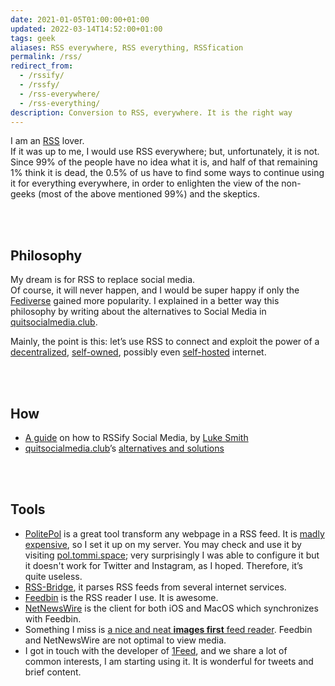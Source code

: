 ```yaml
---
date: 2021-01-05T01:00:00+01:00
updated: 2022-03-14T14:52:00+01:00
tags: geek
aliases: RSS everywhere, RSS everything, RSSfication
permalink: /rss/
redirect_from:
  - /rssify/
  - /rssfy/
  - /rss-everywhere/
  - /rss-everything/
description: Conversion to RSS, everywhere. It is the right way
---
```

I am an [RSS](https://en.wikipedia.org/wiki/RSS 'RSS') lover.   
If it was up to me, I would use RSS everywhere; but, unfortunately, it is not. Since 99% of the people have no idea what it is, and half of that remaining 1% think it is dead, the 0.5% of us have to find some ways to continue using it for everything everywhere, in order to enlighten the view of the non-geeks (most of the above mentioned 99%) and the skeptics.

<br>
<br>

## Philosophy

My dream is for RSS to replace social media.  
Of course, it will never happen, and I would be super happy if only the [Fediverse](https://fediverse.party 'Fediverse Party') gained more popularity. I explained in a better way this philosophy by writing about the alternatives to Social Media in [quitsocialmedia.club](https://quitsocialmedia.club/soluzioni 'Quit Social Media').

Mainly, the point is this: let’s use RSS to connect and exploit the power of a [decentralized](https://redecentralize.org/ 'Redecentralize'), [self-owned](https://ownyourdata.foundation/ 'Own Your Data'), possibly even [self-hosted](https://github.com/awesome-selfhosted/awesome-selfhosted 'Awesome Self Hosted') internet.

<br>
<br>

## How

- [A guide](https://lukesmith.xyz/blog/a-guide-to-using-rss-to-replace-social-media 'A Guide on using RSS to replace Social Media') on how to RSSify Social Media, by [Luke Smith](https://lukesmith.xyz 'Luke Smith personal website')
- [quitsocialmedia.club](https://quitsocialmedia.club 'Quit Social Media')’s [alternatives and solutions](https://quitsocialmedia.club/solutions 'Alternatives and Solutions - quitsocialmedia.club')

<br>
<br>

## Tools

- [PolitePol](https://github.com/taroved/pol 'PolitePol repository on GitHub') is a great tool transform any webpage in a RSS feed. It is [madly expensive](https://politepol.com/en/prices 'PolitePol'), so I set it up on my server. You may check and use it by visiting [pol.tommi.space](https://pol.tommi.space 'PolitePol'); very surprisingly I was able to configure it but it doesn't work for Twitter and Instagram, as I hoped. Therefore, it’s quite useless.
- [RSS-Bridge](https://github.com/RSS-Bridge/rss-bridge 'RSS Bridge on GitHub'), it parses RSS feeds from several internet services.
- [Feedbin](https://feedbin.com 'Feedbin official website') is the RSS reader I use. It is awesome.
- [NetNewsWire](http://netnewswireapp.com 'NetNewsWire official website') is the client for both iOS and MacOS which synchronizes with Feedbin.
- Something I miss is <u>a nice and neat <strong>images first</strong> feed reader</u>. Feedbin and NetNewsWire are not optimal to view media.
- I got in touch with the developer of [1Feed](https://1feed.app '1Feed'), and we share a lot of common interests, I am starting using it. It is wonderful for tweets and brief content.